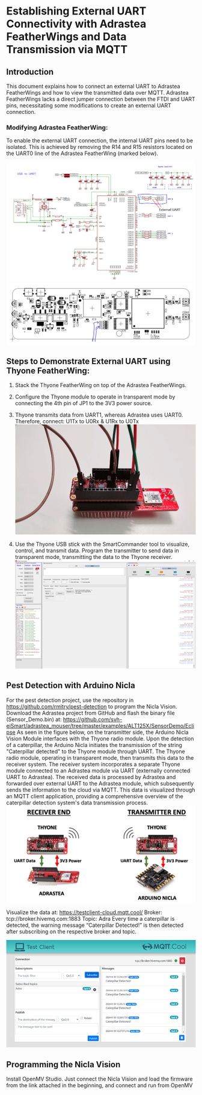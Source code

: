 # Establishing External UART Connectivity with Adrastea FeatherWings and Data Transmission via MQTT

## Introduction
This document explains how to connect an external UART to Adrastea FeatherWings and how to view the transmitted data over MQTT. Adrastea FeatherWings lacks a direct jumper connection between the FTDI and UART pins, necessitating some modifications to create an external UART connection.

### Modifying Adrastea FeatherWing:
To enable the external UART connection, the internal UART pins need to be isolated. This is achieved by removing the R14 and R15 resistors located on the UART0 line of the Adrastea FeatherWing (marked below).

![Component](Image/Schematic_component.png)
![Remove](Image/Top_view.PNG)

## Steps to Demonstrate External UART using Thyone FeatherWing:
1. Stack the Thyone FeatherWing on top of the Adrastea FeatherWings.
2. Configure the Thyone module to operate in transparent mode by connecting the 4th pin
of JP1 to the 3V3 power source.
3. Thyone transmits data from UART1, whereas Adrastea uses UART0. Therefore,
connect:
U1Tx to U0Rx & U1Rx to U0Tx
![Adrastea_design](Image/Adrastea_device.PNG)


4. Use the Thyone USB stick with the SmartCommander tool to visualize, control, and transmit
data. Program the transmitter to send data in transparent mode, transmitting the data to the
Thyone receiver.
![Tool_Diagram](Image/Commander_sent.PNG)

## Pest Detection with Arduino Nicla
For the pest detection project, use the repository in https://github.com/rmitry/pest-detection to
program the Nicla Vision.
Download the Adrastea project from GitHub and flash the binary file (Sensor_Demo.bin) at:
https://github.com/svh-eiSmart/adrastea_mouser/tree/master/examples/ALT125X/SensorDemo/Eclipse
As seen in the figure below, on the transmitter side, the Arduino Nicla Vision Module interfaces
with the Thyone radio module. Upon the detection of a caterpillar, the Arduino Nicla initiates the
transmission of the string "Caterpillar detected" to the Thyone module through UART. The
Thyone radio module, operating in transparent mode, then transmits this data to the receiver
system. The receiver system incorporates a separate Thyone module connected to an Adrastea
module via UART (externally connected UART to Adrastea). The received data is processed by
Adrastea and forwarded over external UART to the Adrastea module, which subsequently sends
the information to the cloud via MQTT. This data is visualized through an MQTT client
application, providing a comprehensive overview of the caterpillar detection system's data
transmission process.
![Syst_diagram](Image/system.PNG)




Visualize the data at:
https://testclient-cloud.mqtt.cool/
Broker: tcp://broker.hivemq.com:1883
Topic: Adra
Every time a caterpillar is detected, the warning message “Caterpillar Detected!” is then
detected after subscribing on the respective broker and topic.

![MQTT_Client](Image/MQTT_test.PNG)

## Programming the Nicla Vision
Install OpenMV Studio. Just connect the Nicla Vision and load the firmware from the link
attached in the beginning, and connect and run from OpenMV
